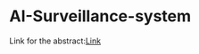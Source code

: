 # AI-Surveillance-system
Link for the abstract:[Link](https://github.com/AdityaDas-IITM/AI-Surveillance-system/blob/master/ABSTRACT.md)
